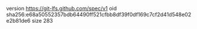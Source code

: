 version https://git-lfs.github.com/spec/v1
oid sha256:e68a50552357bdb64490ff521cfbb8df39f0df169c7cf2d41d548e02e2b81de6
size 283
